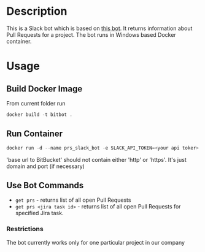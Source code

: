 # Description
This is a Slack bot which is based on [this bot](https://github.com/lins05/slackbot). It returns information about Pull Requests for a project.
The bot runs in Windows based Docker container.

# Usage

## Build Docker Image
From current folder run
```powershell
docker build -t bitbot .
```

## Run Container
```powershell
docker run -d --name prs_slack_bot -e SLACK_API_TOKEN=<your api toker> -e BITBUCKET_USERNAME=<BitBucket Username> -e BITBUCKET_PASSWORD=<User Password> -e BITBUCKET_URL=<base url to BitBucket> bitbot
```
'base url to BitBucket' should not contain either 'http' or 'https'. It's just domain and port (if necessary)

## Use Bot Commands
* `get prs` - returns list of all open Pull Requests
* `get prs <jira task id>` - returns list of all open Pull Requests for specified Jira task.

### Restrictions
The bot currently works only for one particular project in our company
